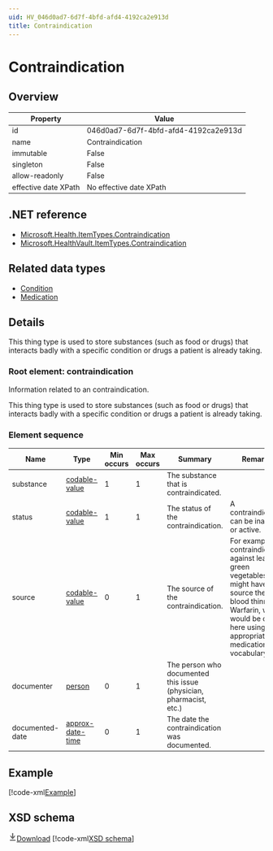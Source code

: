 ```yaml
---
uid: HV_046d0ad7-6d7f-4bfd-afd4-4192ca2e913d
title: Contraindication
---
```


# Contraindication

## Overview

Property|Value
---|---
id|046d0ad7-6d7f-4bfd-afd4-4192ca2e913d
name|Contraindication
immutable|False
singleton|False
allow-readonly|False
effective date XPath|No effective date XPath

## .NET reference
- [Microsoft.Health.ItemTypes.Contraindication](https://docs.microsoft.com/dotnet/api/microsoft.health.itemtypes.contraindication)
- [Microsoft.HealthVault.ItemTypes.Contraindication](https://docs.microsoft.com/dotnet/api/microsoft.healthvault.itemtypes.contraindication)

## Related data types

- [Condition](xref:HV_7ea7a1f9-880b-4bd4-b593-f5660f20eda8)
- [Medication](xref:HV_30cafccc-047d-4288-94ef-643571f7919d)

## Details
This thing type is used to store substances (such as food or drugs) that interacts badly with a specific condition or drugs a patient is already taking.

<a name='contraindication'></a>

### Root element: contraindication

Information related to an contraindication.

This thing type is used to store substances (such as food or drugs) that interacts badly with a specific condition or drugs a patient is already taking.

### Element sequence

Name|Type|Min occurs|Max occurs|Summary|Remarks
---|---|---|---|---|---
substance|[codable-value](xref:HV_3e730686-781f-4616-aa0d-817bba8eb141#codable-value)|1|1|The substance that is contraindicated.|
status|[codable-value](xref:HV_3e730686-781f-4616-aa0d-817bba8eb141#codable-value)|1|1|The status of the contraindication.|A contraindication can be inactive or active.
source|[codable-value](xref:HV_3e730686-781f-4616-aa0d-817bba8eb141#codable-value)|0|1|The source of the contraindication.|For example, a contraindication against leafy green vegetables might have as a source the blood thinner Warfarin, which would be coded here using an appropriate medication vocabulary.
documenter|[person](xref:HV_3e730686-781f-4616-aa0d-817bba8eb141#person)|0|1|The person who documented this issue (physician, pharmacist, etc.)|
documented-date|[approx-date-time](xref:HV_File_dates#approx-date-time)|0|1|The date the contraindication was documented.|

## Example
[!code-xml[Example](../sample-xml/046d0ad7-6d7f-4bfd-afd4-4192ca2e913d.xml)]

## XSD schema
[![Download](/healthvault/images/download.png)Download](../xsd/contraindication.xsd)
[!code-xml[XSD schema](../xsd/contraindication.xsd)]
